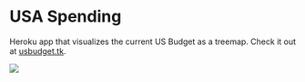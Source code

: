 # USA Spending

Heroku app that visualizes the current US Budget as a treemap. Check it out at [usbudget.tk](https://www.usbudget.tk).

![](demo.gif)
